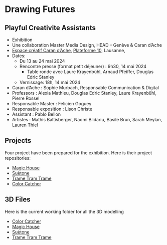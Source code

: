 # Drawing Futures
## Playful Creativite Assistants

- Exhibition
- Une collaboration Master Media Design, HEAD – Genève & Caran d’Ache
- [Espace créatif Caran d’Ache](https://plateforme10.ch/espace-creatif-caran-dache/), [Plateforme 10](https://plateforme10.ch/), Lausanne, 
- Dates:
	- Du 13 au 24 mai 2024
	- Rencontre presse (format petit déjeuner) : 9h30, 14 mai 2024
		- Table ronde avec Laure Krayenbühl, Arnaud Pfeiffer, Douglas Edric Stanley
	- Vernissage: 18h, 14 mai 2024
- Caran d’Ache : Sophie Murbach, Responsable Communication & Digital
- Professors : Alexia Mathieu, Douglas Edric Stanley, Laure Krayenbühl, Pierre Rossel
- Responsable Master : Félicien Goguey
- Responsable exposition : Lison Christe
- Assistant : Pablo Bellon
- Artistes : Mathis Baltisberger, Naomi Blidariu, Basile Brun, Sarah Meylan, Lauren Thiel

## Projects
Four project have been prepared for the exhibition. Here is their project repositories:

- [Magic House](https://github.com/pensthiel/head-md-future-of-drawing/)
- [Suètone](https://github.com/chap0ng/2023-head-md-future-of-drawing/)
- [Trame Tram Trame](https://github.com/Mastis3000/head-md-drawing-futures)
- [Color Catcher](https://github.com/SarahM1236/head-md-future-of-drawing/)

## 3D Files
Here is the current working folder for all the 3D modelling
- [Color Catcher](https://github.com/SarahM1236/head-md-future-of-drawing/tree/main/expo/3d)
- [Magic House](https://github.com/pensthiel/head-md-future-of-drawing/tree/main/expo/3d)
- [Suètone](https://github.com/chap0ng/2023-head-md-future-of-drawing/tree/main/expo/3d)
- [Trame Tram Trame](https://github.com/Mastis3000/head-md-drawing-futures/tree/main/expo/3d)